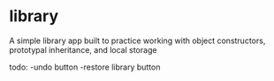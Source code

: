 # library
A simple library app built to practice working with object constructors, prototypal inheritance, and local storage

todo:
-undo button
-restore library button